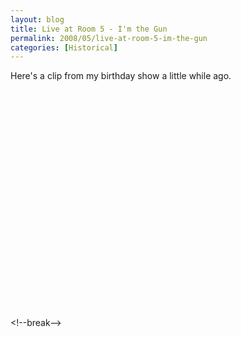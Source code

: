 ```yaml
---
layout: blog
title: Live at Room 5 - I'm the Gun
permalink: 2008/05/live-at-room-5-im-the-gun
categories: [Historical]
---
```


<p>Here's a clip from my birthday show a little while ago.</p>
<object width="425" height="350"> <param name="movie" value="http://www.youtube.com/v/LhhbrR_CttE" />  <embed src="http://www.youtube.com/v/LhhbrR_CttE" type="application/x-shockwave-flash" width="425" height="350"> </embed> </object><p>&lt;!--break--></p>
